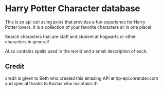 # Harry Potter Character database

This is an api call using axios that provides a fun experience for Harry Potter lovers. It is a collection of your favorite characters all in one place!

Search characters that are staff and student at hogwarts or other characters in general!

ALso contains spells used in the world and a small description of each.

## Credit

credit is given to Beth who created this amazing API at hp-api.onrender.com and special thanks to Kostas who maintains it!



